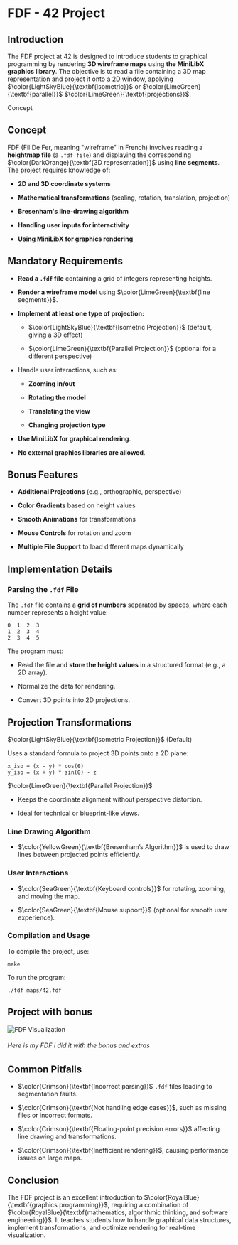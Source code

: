 # FDF - 42 Project

## Introduction

The FDF project at 42 is designed to introduce students to graphical programming by rendering **3D wireframe maps** using **the MiniLibX graphics library**. The objective is to read a file containing a 3D map representation and project it onto a 2D window, applying  $\color{LightSkyBlue}{\textbf{isometric}}$ or $\color{LimeGreen}{\textbf{parallel}}$ $\color{LimeGreen}{\textbf{projections}}$.

Concept

## Concept

FDF (Fil De Fer, meaning "wireframe" in French) involves reading a **heightmap file** (a ```.fdf file```) and displaying the corresponding $\color{DarkOrange}{\textbf{3D representation}}$ using **line segments**. The project requires knowledge of:

  - **2D and 3D coordinate systems**

  - **Mathematical transformations** (scaling, rotation, translation, projection)

  - **Bresenham's line-drawing algorithm**

  - **Handling user inputs for interactivity**

  - **Using MiniLibX for graphics rendering**

## Mandatory Requirements

  - **Read a ```.fdf``` file** containing a grid of integers representing heights.

  - **Render a wireframe model** using $\color{LimeGreen}{\textbf{line segments}}$.

  - **Implement at least one type of projection:**

    - $\color{LightSkyBlue}{\textbf{Isometric Projection}}$ (default, giving a 3D effect)

    - $\color{LimeGreen}{\textbf{Parallel Projection}}$ (optional for a different perspective)

  - Handle user interactions, such as:

    - **Zooming in/out**

    - **Rotating the model**

    - **Translating the view**

    - **Changing projection type**

  - **Use MiniLibX for graphical rendering**.

  - **No external graphics libraries are allowed**.

## Bonus Features

  - **Additional Projections** (e.g., orthographic, perspective)

  - **Color Gradients** based on height values

  - **Smooth Animations** for transformations

  - **Mouse Controls** for rotation and zoom

  - **Multiple File Support** to load different maps dynamically

## Implementation Details

### Parsing the ```.fdf``` File

The ```.fdf``` file contains a **grid of numbers** separated by spaces, where each number represents a height value:

```console
0  1  2  3
1  2  3  4
2  3  4  5
```

The program must:

  - Read the file and **store the height values** in a structured format (e.g., a 2D array).

  - Normalize the data for rendering.

  - Convert 3D points into 2D projections.

## Projection Transformations

$\color{LightSkyBlue}{\textbf{Isometric Projection}}$ (Default)

Uses a standard formula to project 3D points onto a 2D plane:

```console
x_iso = (x - y) * cos(θ)
y_iso = (x + y) * sin(θ) - z
```

$\color{LimeGreen}{\textbf{Parallel Projection}}$

  - Keeps the coordinate alignment without perspective distortion.

  - Ideal for technical or blueprint-like views.

### Line Drawing Algorithm

  - $\color{YellowGreen}{\textbf{Bresenham’s Algorithm}}$ is used to draw lines between projected points efficiently.

### User Interactions

  - $\color{SeaGreen}{\textbf{Keyboard controls}}$ for rotating, zooming, and moving the map.

  - $\color{SeaGreen}{\textbf{Mouse support}}$ (optional for smooth user experience).

### Compilation and Usage

To compile the project, use:

```console
make
```

To run the program:

```console
./fdf maps/42.fdf
```

## Project with bonus
![FDF Visualization](./FdFgif.gif)
###### Here is my FDF i did it with the bonus and extras

## Common Pitfalls

  - $\color{Crimson}{\textbf{Incorrect parsing}}$ ```.fdf``` files leading to segmentation faults.

  - $\color{Crimson}{\textbf{Not handling edge cases}}$, such as missing files or incorrect formats.

  - $\color{Crimson}{\textbf{Floating-point precision errors}}$ affecting line drawing and transformations.

  - $\color{Crimson}{\textbf{Inefficient rendering}}$, causing performance issues on large maps.

## Conclusion

The FDF project is an excellent introduction to $\color{RoyalBlue}{\textbf{graphics programming}}$, requiring a combination of $\color{RoyalBlue}{\textbf{mathematics, algorithmic thinking, and software engineering}}$. It teaches students how to handle graphical data structures, implement transformations, and optimize rendering for real-time visualization.
